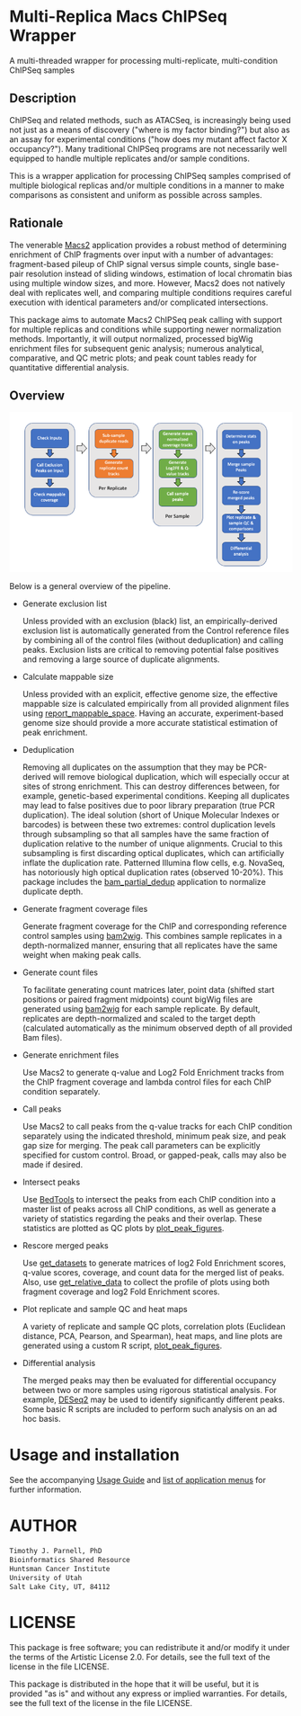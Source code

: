 # Multi-Replica Macs ChIPSeq Wrapper

A multi-threaded wrapper for processing multi-replicate, multi-condition ChIPSeq samples

## Description

ChIPSeq and related methods, such as ATACSeq, is increasingly being used not just as 
a means of discovery ("where is my factor binding?") but also as an assay for experimental 
conditions ("how does my mutant affect factor X occupancy?"). Many traditional ChIPSeq 
programs are not necessarily well equipped to handle multiple replicates and/or sample 
conditions.

This is a wrapper application for processing ChIPSeq samples 
comprised of multiple biological replicas and/or multiple conditions in a manner to 
make comparisons as consistent and uniform as possible across samples. 

## Rationale

The venerable [Macs2](https://pypi.org/project/MACS2/) application provides a robust
method of determining enrichment of ChIP fragments over input with a number of
advantages: fragment-based pileup of ChIP signal versus simple counts, single
base-pair resolution instead of sliding windows, estimation of local chromatin bias
using multiple window sizes, and more. However, Macs2 does not natively deal with
replicates well, and comparing multiple conditions requires careful execution with
identical parameters and/or complicated intersections. 

This package aims to automate Macs2 ChIPSeq peak calling with support for multiple 
replicas and conditions while supporting newer normalization methods. Importantly, it 
will output normalized, processed bigWig enrichment files for subsequent genic analysis; 
numerous analytical, comparative, and QC metric plots; and peak count tables ready for 
quantitative differential analysis.

## Overview

![Overview](MultiRepMacsChIPSeq.png)

Below is a general overview of the pipeline.

- Generate exclusion list

    Unless provided with an exclusion (black) list, an empirically-derived exclusion 
    list is automatically generated from the Control reference files by combining all 
    of the control files (without deduplication) and calling peaks. Exclusion lists 
    are critical to removing potential false positives and removing a large source of 
    duplicate alignments.

- Calculate mappable size

    Unless provided with an explicit, effective genome size, the effective mappable 
    size is calculated empirically from all provided alignment files using 
    [report_mappable_space](applications.md#report_mappable_spacepl). Having an 
    accurate, experiment-based genome size should provide a more accurate statistical 
    estimation of peak enrichment.

- Deduplication

    Removing all duplicates on the assumption that they may be PCR-derived will
    remove biological duplication, which will especially occur at sites of strong
    enrichment. This can destroy differences between, for example, genetic-based
    experimental conditions. Keeping all duplicates may lead to false positives due
    to poor library preparation (true PCR duplication). The ideal solution (short of
    Unique Molecular Indexes or barcodes) is between these two extremes: control
    duplication levels through subsampling so that all samples have the same fraction
    of duplication relative to the number of unique alignments. Crucial to this
    subsampling is first discarding optical duplicates, which can artificially
    inflate the duplication rate. Patterned Illumina flow cells, e.g. NovaSeq, has
    notoriously high optical duplication rates (observed 10-20%). This package
    includes the [bam_partial_dedup](applications.md#bam_partial_deduppl) application
    to normalize duplicate depth. 

- Generate fragment coverage files

    Generate fragment coverage for the ChIP and corresponding reference control
    samples using [bam2wig](https://metacpan.org/pod/bam2wig.pl). This combines
    sample replicates in a depth-normalized manner, ensuring that all replicates have
    the same weight when making peak calls.

- Generate count files

    To facilitate generating count matrices later, point data (shifted start
    positions or paired fragment midpoints) count bigWig files are generated using
    [bam2wig](https://metacpan.org/pod/bam2wig.pl) for each sample replicate. By
    default, replicates are depth-normalized and scaled to the target depth
    (calculated automatically as the minimum observed depth of all provided Bam
    files).

- Generate enrichment files

    Use Macs2 to generate q-value and Log2 Fold Enrichment tracks from the ChIP
    fragment coverage and lambda control files for each ChIP condition separately.

- Call peaks

    Use Macs2 to call peaks from the q-value tracks for each ChIP condition separately 
    using the indicated threshold, minimum peak size, and peak gap size for merging. 
    The peak call parameters can be explicitly specified for custom control. Broad, or 
    gapped-peak, calls may also be made if desired.

- Intersect peaks

    Use [BedTools](https://bedtools.readthedocs.io) to intersect the peaks from each
    ChIP condition into a master list of peaks across all ChIP conditions, as well as
    generate a variety of statistics regarding the peaks and their overlap. These
    statistics are plotted as QC plots by
    [plot_peak_figures](applications.md#plot_peak_figuresr).

- Rescore merged peaks

    Use [get_datasets](https://metacpan.org/pod/get_datasets.pl) to generate matrices
    of log2 Fold Enrichment scores, q-value scores, coverage, and count data for the
    merged list of peaks. Also, use
    [get_relative_data](https://metacpan.org/pod/get_relative_data.pl) to collect the
    profile of plots using both fragment coverage and log2 Fold Enrichment scores.

- Plot replicate and sample QC and heat maps

    A variety of replicate and sample QC plots, correlation plots (Euclidean
    distance, PCA, Pearson, and Spearman), heat maps, and line plots are generated
    using a custom R script, [plot_peak_figures](applications.md#plot_peak_figuresr).

- Differential analysis

    The merged peaks may then be evaluated for differential occupancy between two or
    more samples using rigorous statistical analysis. For example,
    [DESeq2](https://bioconductor.org/packages/release/bioc/html/DESeq2.html) may be
    used to identify significantly different peaks. Some basic R scripts are included
    to perform such analysis on an ad hoc basis.

# Usage and installation

See the accompanying [Usage Guide](usage.md) and 
[list of application menus](applications.md) for further information.

# AUTHOR

    Timothy J. Parnell, PhD
    Bioinformatics Shared Resource
    Huntsman Cancer Institute
    University of Utah
    Salt Lake City, UT, 84112

# LICENSE

This package is free software; you can redistribute it and/or modify
it under the terms of the Artistic License 2.0. For details, see the
full text of the license in the file LICENSE.

This package is distributed in the hope that it will be useful, but it
is provided "as is" and without any express or implied warranties. For
details, see the full text of the license in the file LICENSE.
